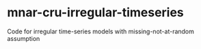 # mnar-cru-irregular-timeseries
Code for irregular time-series models with missing-not-at-random assumption
